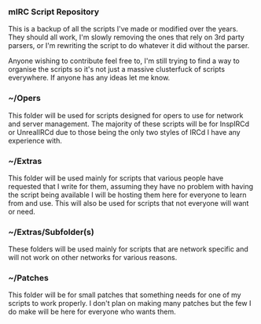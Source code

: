 ### mIRC Script Repository

This is a backup of all the scripts I've made or modified over the years.
They should all work, I'm slowly removing the ones that rely on 3rd party
parsers, or I'm rewriting the script to do whatever it did without the
parser.

Anyone wishing to contribute feel free to, I'm still trying to find a way
to organise the scripts so it's not just a massive clusterfuck of scripts
everywhere. If anyone has any ideas let me know.


### ~/Opers
This folder will be used for scripts designed for opers to use for
network and server management. The majority of these scripts will be
for InspIRCd or UnrealIRCd due to those being the only two styles of IRCd
I have any experience with.

### ~/Extras
This folder will be used mainly for scripts that various people have
requested that I write for them, assuming they have no problem with
having the script being available I will be hosting them here for
everyone to learn from and use. This will also be used for scripts
that not everyone will want or need.

### ~/Extras/Subfolder(s)
These folders will be used mainly for scripts that are network specific
and will not work on other networks for various reasons.

### ~/Patches
This folder will be for small patches that something needs for one of my
scripts to work properly. I don't plan on making many patches but the few
I do make will be here for everyone who wants them.
